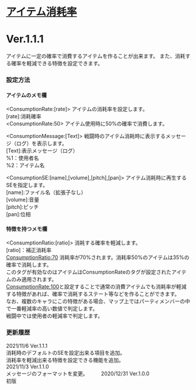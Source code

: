 # [アイテム消耗率](https://raw.githubusercontent.com/nuun888/MZ/master/NUUN_ConsumptionItem.js)
# Ver.1.1.1

アイテムに一定の確率で消費するアイテムを作ることが出来ます。
また、消耗する確率を軽減できる特徴を設定できます。

### 設定方法
#### アイテムのメモ欄  
\<ConsumptionRate:[rate]> アイテムの消耗率を設定します。  
[rate]:消耗確率  
\<ConsumptionRate:50> アイテム使用時に50%の確率で消費します。

\<ConsumptionMessage:[Text]> 戦闘時のアイテム消耗時に表示するメッセージ（ログ）を表示します。  
[Text]:表示メッセージ（ログ）  
%1：使用者名  
%2：アイテム名  

\<ConsumptionSE:[name],[volume],[pitch],[pan]> アイテム消耗時に再生するSEを指定します。  
[name]:ファイル名（拡張子なし）  
[volume]:音量  
[pitch]:ピッチ  
[pan]:位相  

#### 特徴を持つメモ欄
\<ConsumptionRatio:[ratio]> 消耗する確率を軽減します。  
[ratio]：補正消耗率  
<ConsumptionRatio:70> 消耗率が70%されます。消耗率50%のアイテムは35%の確率で消耗します。  
このタグが有効なのはアイテムはConsumptionRateのタグが設定されたアイテムのみ適用されます。  
<ConsumptionRate:100>と設定することで通常の消費アイテムでも消耗率が軽減する特徴があれば、確率で消耗するステート等などを作ることができます。  
なお、複数のキャラにこの特徴がある場合、マップ上ではパーティメンバーの中で一番軽減率の高い数値で判定します。  
戦闘中では使用者の軽減率で判定します。  

### 更新履歴
2021/11/6 Ver.1.1.1  
消耗時のデフォルトのSEを設定出来る項目を追加。  
消耗率を軽減出来る特徴を設定できる機能を追加。  
2021/11/3 Ver.1.1.0  
メッセージのフォーマットを変更。  　　
2020/12/31 Ver.1.0.0  
初版
